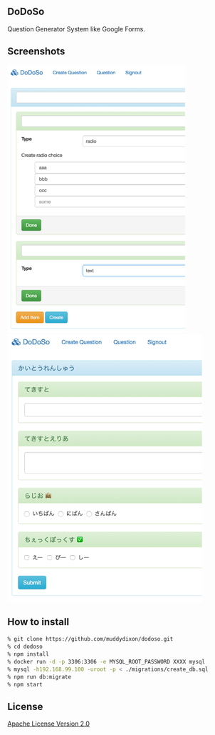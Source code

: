 DoDoSo
-----

Question Generator System like Google Forms.

## Screenshots

<img height="600px" src="./docs/images/create-question.png" />
<img height="600px" src="./docs/images/answer-question.png" />


## How to install

```zsh
% git clone https://github.com/muddydixon/dodoso.git
% cd dodoso
% npm install
% docker run -d -p 3306:3306 -e MYSQL_ROOT_PASSWORD XXXX mysql
% mysql -h192.168.99.100 -uroot -p < ./migrations/create_db.sql
% npm run db:migrate
% npm start
```

## License
[Apache License Version 2.0](https://www.apache.org/licenses/LICENSE-2.0)
